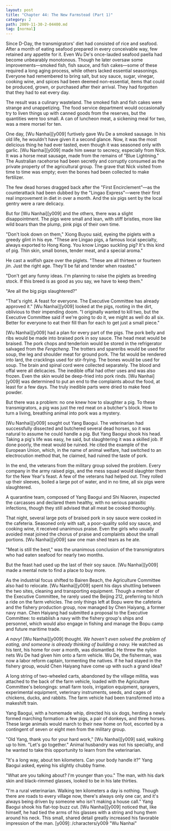 ```yaml
---
layout: post
title: "Chapter 44: The New Farmstead (Part 1)"
category: 2
path: 2009-11-30-2-04400.md
tag: [normal]
---
```


Since D-Day, the transmigrators' diet had consisted of rice and seafood. After a month of eating seafood prepared in every conceivable way, few retained any appetite for it. Even Wu De's once-lauded seafood paella had become unbearably monotonous. Though he later oversaw some improvements—smoked fish, fish sauce, and fish cakes—some of these required a long aging process, while others lacked essential seasonings. Everyone had remembered to bring salt, but soy sauce, sugar, vinegar, cooking wine, and spices had been deemed non-essential, items that could be produced, grown, or purchased after their arrival. They had forgotten that they had to eat every day.

The result was a culinary wasteland. The smoked fish and fish cakes were strange and unappetizing. The food service department would occasionally try to liven things up with canned goods from the reserves, but the quantities were too small. A can of luncheon meat, a sickening meal for two, was a mere morsel for ten.

One day, [Wu Nanhai][y009] furtively gave Wu De a smoked sausage. In his old life, he wouldn't have given it a second glance. Now, it was the most delicious thing he had ever tasted, even though it was seasoned only with garlic. [Wu Nanhai][y009] made him swear to secrecy, especially from Nick. It was a horse meat sausage, made from the remains of "Blue Lightning." The Australian racehorse had been secretly and corruptly consumed as the private property of the agricultural group. The grave that Nick visited from time to time was empty; even the bones had been collected to make fertilizer.

The few dead horses dragged back after the "First Encirclement"—as the counterattack had been dubbed by the "Lingao Express"—were their first real improvement in diet in over a month. And the six pigs sent by the local gentry were a rare delicacy.

But for [Wu Nanhai][y009] and the others, there was a slight disappointment. The pigs were small and lean, with stiff bristles, more like wild boars than the plump, pink pigs of their own time.

"Don't look down on them," Xiong Buyou said, eyeing the piglets with a greedy glint in his eye. "These are Lingao pigs, a famous local specialty, always exported to Hong Kong. You know Lingao suckling pig? It's this kind of pig. Thin skin, small bones, tender meat, and a special aroma."

He cast a wolfish gaze over the piglets. "These are all thirteen or fourteen *jin*. Just the right age. They'll be fat and tender when roasted."

"Don't get any funny ideas. I'm planning to raise the piglets as breeding stock. If this breed is as good as you say, we have to keep them."

"Are all the big pigs slaughtered?"

"That's right. A feast for everyone. The Executive Committee has already approved it." [Wu Nanhai][y009] looked at the pigs, rooting in the dirt, oblivious to their impending doom. "I originally wanted to kill two, but the Executive Committee said if we're going to do it, we might as well do all six. Better for everyone to eat their fill than for each to get just a small piece."

[Wu Nanhai][y009] had a plan for every part of the pigs. The pork belly and ribs would be made into braised pork in soy sauce. The head meat would be braised. The pork chops and tenderloin would be stored in the refrigerator salvaged from the *Fengcheng*. The trotters and spareribs would be used for soup, the leg and shoulder meat for ground pork. The fat would be rendered into lard, the cracklings used for stir-frying. The bones would be used for soup. The brain and spinal cord were collected separately. The blood and offal were all delicacies. The inedible offal had other uses and was also frozen. Even the skin would be deep-fried into pork rinds. [Wu Nanhai][y009] was determined to put an end to the complaints about the food, at least for a few days. The truly inedible parts were dried to make feed powder.

But there was a problem: no one knew how to slaughter a pig. To these transmigrators, a pig was just the red meat on a butcher's block. How to turn a living, breathing animal into pork was a mystery.

[Wu Nanhai][y009] sought out Yang Baogui. The veterinarian had successfully dissected and butchered several dead horses, so it was natural to assume he could handle a pig. But Yang Baogui shook his head. Taking a pig's life was easy, he said, but slaughtering it was a skilled job. If done poorly, the meat would be ruined. He cited the example of the European Union, which, in the name of animal welfare, had switched to an electrocution method that, he claimed, had ruined the taste of pork.

In the end, the veterans from the military group solved the problem. Every company in the army raised pigs, and the mess squad would slaughter them for the New Year's feast. A few of the veterans had helped out. They rolled up their sleeves, boiled a large pot of water, and in no time, all six pigs were slaughtered.

A quarantine team, composed of Yang Baogui and Shi Niaoren, inspected the carcasses and declared them healthy, with no serious parasitic infections, though they still advised that all meat be cooked thoroughly.

That night, several large pots of braised pork in soy sauce were cooked in the cafeteria. Seasoned only with salt, a poor-quality solid soy sauce, and cooking wine, it received unanimous praise. Even the girls who usually avoided meat joined the chorus of praise and complaints about the small portions. [Wu Nanhai][y009] saw one man shed tears as he ate.

"Meat is still the best," was the unanimous conclusion of the transmigrators who had eaten seafood for nearly two months.

But the feast had used up the last of their soy sauce. [Wu Nanhai][y009] made a mental note to find a place to buy more.

As the industrial focus shifted to Bairen Beach, the Agriculture Committee also had to relocate. [Wu Nanhai][y009] spent his days shuttling between the two sites, cleaning and transporting equipment. Though a member of the Executive Committee, he rarely used the Beijing 212, preferring to hitch a ride on the farm vehicles. The only things left at Bopu were the cafeteria and the fishery production group, now managed by Chen Haiyang, a former navy man. Chen Haiyang had submitted a proposal to the Executive Committee: to establish a navy with the fishery group's ships and personnel, which would also engage in fishing and manage the Bopu camp and future maritime trade.

*A navy!* [Wu Nanhai][y009] thought. *We haven't even solved the problem of eating, and someone is already thinking of building a navy.* He watched as his tent, his home for over a month, was dismantled. He threw the nylon nets Wu De had given him onto a farm vehicle. Wu De, the fisherman, was now a labor reform captain, tormenting the natives. If he had stayed in the fishery group, would Chen Haiyang have come up with such a grand idea?

A long string of two-wheeled carts, abandoned by the village militia, was attached to the back of the farm vehicle, loaded with the Agriculture Committee's belongings: small farm tools, irrigation equipment, sprayers, experimental equipment, veterinary instruments, seeds, and cages of chickens, ducks, and rabbits. The farm vehicle had been transformed into a makeshift train.

Yang Baogui, with a homemade whip, directed his six dogs, herding a newly formed marching formation: a few pigs, a pair of donkeys, and three horses. These large animals would march to their new home on foot, escorted by a contingent of seven or eight men from the military group.

"Old Yang, thank you for your hard work," [Wu Nanhai][y009] said, walking up to him. "Let's go together." Animal husbandry was not his specialty, and he wanted to take this opportunity to learn from the veterinarian.

"It's a long way, about ten kilometers. Can your body handle it?" Yang Baogui asked, eyeing his slightly chubby frame.

"What are you talking about? I'm younger than you." The man, with his dark skin and black-rimmed glasses, looked to be in his late thirties.

"I'm a rural veterinarian. Walking ten kilometers a day is nothing. Though there are roads to every village now, there's always only one car, and it's always being driven by someone who isn't making a house call." Yang Baogui shook his flat-top buzz cut. [Wu Nanhai][y009] noticed that, like himself, he had tied the arms of his glasses with a string and hung them around his neck. This small, shared detail greatly increased his favorable impression of the man.
[y009]: /characters/y009 "Wu Nanhai"